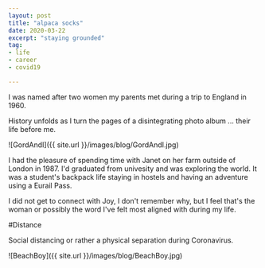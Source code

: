 ```yaml
---
layout: post
title: "alpaca socks"
date: 2020-03-22 
excerpt: "staying grounded"
tag:
- life
- career
- covid19

---
```

I was named after two women my parents met during a trip to England in 1960. 

History unfolds as I turn the pages of a disintegrating photo album  ... their life before me. 

![GordAndI]({{ site.url }}/images/blog/GordAndI.jpg)

I had the pleasure of spending time with Janet on her farm outside of London in 1987. I'd graduated from univesity and was exploring the world. It was a student's backpack life staying in hostels and having an adventure using a Eurail Pass.

I did not get to connect with Joy, I don't remember why, but I feel that's the woman or possibly the word I've felt most aligned with during my life. 

#Distance

Social distancing or rather a physical separation during Coronavirus. 

![BeachBoy]({{ site.url }}/images/blog/BeachBoy.jpg)
